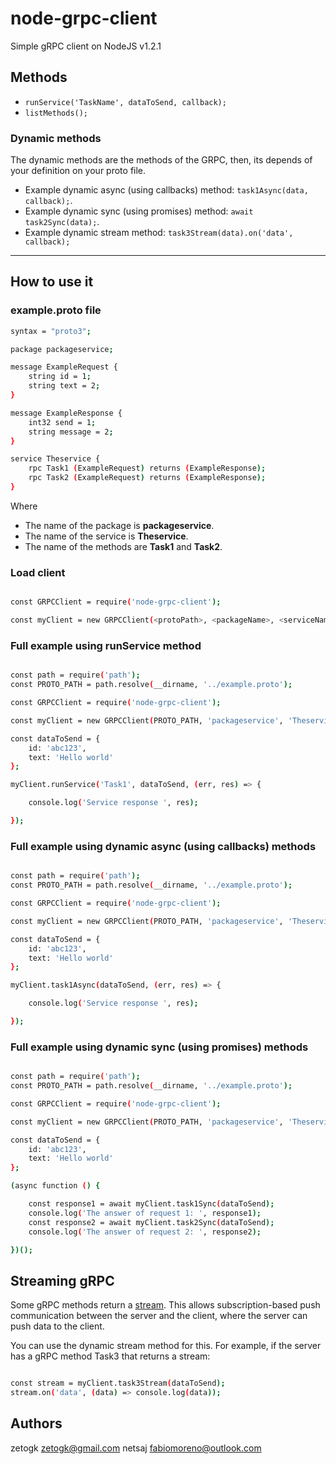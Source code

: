 # node-grpc-client
Simple gRPC client on NodeJS v1.2.1

## Methods

* `runService('TaskName', dataToSend, callback);`
* `listMethods();`

### Dynamic methods

The dynamic methods are the methods of the GRPC, then, its depends of your definition on your proto file.

* Example dynamic async (using callbacks) method: `task1Async(data, callback);`.
* Example dynamic sync (using promises) method: `await task2Sync(data);`.
* Example dynamic stream method: `task3Stream(data).on('data', callback);`

---

## How to use it

### example.proto file

``` bash
syntax = "proto3";

package packageservice;

message ExampleRequest {
    string id = 1;
    string text = 2;
}

message ExampleResponse {
    int32 send = 1;
    string message = 2;
}

service Theservice {
    rpc Task1 (ExampleRequest) returns (ExampleResponse);
    rpc Task2 (ExampleRequest) returns (ExampleResponse);
}
```

Where

* The name of the package is **packageservice**.
* The name of the service is **Theservice**.
* The name of the methods are **Task1** and **Task2**.

### Load client
``` bash

const GRPCClient = require('node-grpc-client');

const myClient = new GRPCClient(<protoPath>, <packageName>, <serviceName>, <url>);

```

### Full example using runService method
``` bash

const path = require('path');
const PROTO_PATH = path.resolve(__dirname, '../example.proto');

const GRPCClient = require('node-grpc-client');

const myClient = new GRPCClient(PROTO_PATH, 'packageservice', 'Theservice', 'localhost:3000');

const dataToSend = {
    id: 'abc123',
    text: 'Hello world'
};

myClient.runService('Task1', dataToSend, (err, res) => {

    console.log('Service response ', res);

});

```

### Full example using dynamic async (using callbacks) methods
``` bash

const path = require('path');
const PROTO_PATH = path.resolve(__dirname, '../example.proto');

const GRPCClient = require('node-grpc-client');

const myClient = new GRPCClient(PROTO_PATH, 'packageservice', 'Theservice', 'localhost:3000');

const dataToSend = {
    id: 'abc123',
    text: 'Hello world'
};

myClient.task1Async(dataToSend, (err, res) => {

    console.log('Service response ', res);

});

```

### Full example using dynamic sync (using promises) methods
``` bash

const path = require('path');
const PROTO_PATH = path.resolve(__dirname, '../example.proto');

const GRPCClient = require('node-grpc-client');

const myClient = new GRPCClient(PROTO_PATH, 'packageservice', 'Theservice', 'localhost:3000');

const dataToSend = {
    id: 'abc123',
    text: 'Hello world'
};

(async function () {

    const response1 = await myClient.task1Sync(dataToSend);
    console.log('The answer of request 1: ', response1);
    const response2 = await myClient.task2Sync(dataToSend);
    console.log('The answer of request 2: ', response2);

})();

```

## Streaming gRPC

Some gRPC methods return a [stream](https://grpc.io/docs/tutorials/basic/node.html#streaming-rpcs). This allows subscription-based push communication between the server and the client, where the server can push data to the client.

You can use the dynamic stream method for this. For example, if the server has a gRPC method Task3 that returns a stream:

```bash

const stream = myClient.task3Stream(dataToSend);
stream.on('data', (data) => console.log(data));

```

## Authors
zetogk <zetogk@gmail.com>
netsaj <fabiomoreno@outlook.com>
